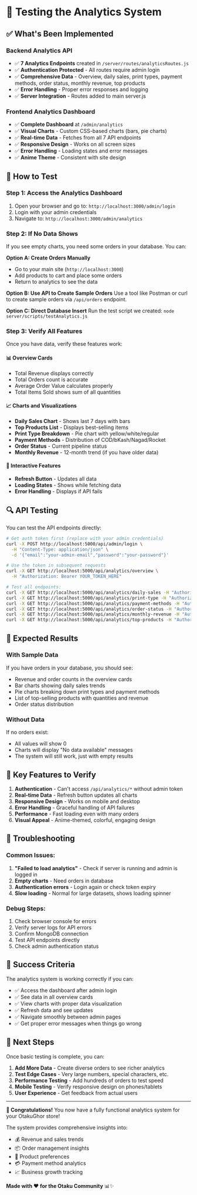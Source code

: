 # 🧪 Testing the Analytics System

## ✅ What's Been Implemented

### Backend Analytics API
- ✅ **7 Analytics Endpoints** created in `/server/routes/analyticsRoutes.js`
- ✅ **Authentication Protected** - All routes require admin login
- ✅ **Comprehensive Data** - Overview, daily sales, print types, payment methods, order status, monthly revenue, top products
- ✅ **Error Handling** - Proper error responses and logging
- ✅ **Server Integration** - Routes added to main server.js

### Frontend Analytics Dashboard
- ✅ **Complete Dashboard** at `/admin/analytics`
- ✅ **Visual Charts** - Custom CSS-based charts (bars, pie charts)
- ✅ **Real-time Data** - Fetches from all 7 API endpoints
- ✅ **Responsive Design** - Works on all screen sizes
- ✅ **Error Handling** - Loading states and error messages
- ✅ **Anime Theme** - Consistent with site design

## 🚀 How to Test

### Step 1: Access the Analytics Dashboard
1. Open your browser and go to: `http://localhost:3000/admin/login`
2. Login with your admin credentials
3. Navigate to: `http://localhost:3000/admin/analytics`

### Step 2: If No Data Shows
If you see empty charts, you need some orders in your database. You can:

**Option A: Create Orders Manually**
- Go to your main site (`http://localhost:3000`)
- Add products to cart and place some orders
- Return to analytics to see the data

**Option B: Use API to Create Sample Orders**
Use a tool like Postman or curl to create sample orders via `/api/orders` endpoint.

**Option C: Direct Database Insert**
Run the test script we created: `node server/scripts/testAnalytics.js`

### Step 3: Verify All Features
Once you have data, verify these features work:

#### 📊 Overview Cards
- Total Revenue displays correctly
- Total Orders count is accurate
- Average Order Value calculates properly
- Total Items Sold shows sum of all quantities

#### 📈 Charts and Visualizations
- **Daily Sales Chart** - Shows last 7 days with bars
- **Top Products List** - Displays best-selling items
- **Print Type Breakdown** - Pie chart with yellow/white/regular
- **Payment Methods** - Distribution of COD/bKash/Nagad/Rocket
- **Order Status** - Current pipeline status
- **Monthly Revenue** - 12-month trend (if you have older data)

#### 🔄 Interactive Features
- **Refresh Button** - Updates all data
- **Loading States** - Shows while fetching data
- **Error Handling** - Displays if API fails

## 🔍 API Testing

You can test the API endpoints directly:

```bash
# Get auth token first (replace with your admin credentials)
curl -X POST http://localhost:5000/api/admin/login \
  -H "Content-Type: application/json" \
  -d '{"email":"your-admin-email","password":"your-password"}'

# Use the token in subsequent requests
curl -X GET http://localhost:5000/api/analytics/overview \
  -H "Authorization: Bearer YOUR_TOKEN_HERE"

# Test all endpoints:
curl -X GET http://localhost:5000/api/analytics/daily-sales -H "Authorization: Bearer YOUR_TOKEN"
curl -X GET http://localhost:5000/api/analytics/print-type -H "Authorization: Bearer YOUR_TOKEN"
curl -X GET http://localhost:5000/api/analytics/payment-methods -H "Authorization: Bearer YOUR_TOKEN"
curl -X GET http://localhost:5000/api/analytics/order-status -H "Authorization: Bearer YOUR_TOKEN"
curl -X GET http://localhost:5000/api/analytics/monthly-revenue -H "Authorization: Bearer YOUR_TOKEN"
curl -X GET http://localhost:5000/api/analytics/top-products -H "Authorization: Bearer YOUR_TOKEN"
```

## 📱 Expected Results

### With Sample Data
If you have orders in your database, you should see:
- Revenue and order counts in the overview cards
- Bar charts showing daily sales trends
- Pie charts breaking down print types and payment methods
- List of top-selling products with quantities and revenue
- Order status distribution

### Without Data
If no orders exist:
- All values will show 0
- Charts will display "No data available" messages
- The system will still work, just with empty results

## 🎯 Key Features to Verify

1. **Authentication** - Can't access `/api/analytics/*` without admin token
2. **Real-time Data** - Refresh button updates all charts
3. **Responsive Design** - Works on mobile and desktop
4. **Error Handling** - Graceful handling of API failures
5. **Performance** - Fast loading even with many orders
6. **Visual Appeal** - Anime-themed, colorful, engaging design

## 🐛 Troubleshooting

### Common Issues:
1. **"Failed to load analytics"** - Check if server is running and admin is logged in
2. **Empty charts** - Need orders in database
3. **Authentication errors** - Login again or check token expiry
4. **Slow loading** - Normal for large datasets, shows loading spinner

### Debug Steps:
1. Check browser console for errors
2. Verify server logs for API errors
3. Confirm MongoDB connection
4. Test API endpoints directly
5. Check admin authentication status

## 🎉 Success Criteria

The analytics system is working correctly if you can:
- ✅ Access the dashboard after admin login
- ✅ See data in all overview cards
- ✅ View charts with proper data visualization
- ✅ Refresh data and see updates
- ✅ Navigate smoothly between admin pages
- ✅ Get proper error messages when things go wrong

## 🚀 Next Steps

Once basic testing is complete, you can:
1. **Add More Data** - Create diverse orders to see richer analytics
2. **Test Edge Cases** - Very large numbers, special characters, etc.
3. **Performance Testing** - Add hundreds of orders to test speed
4. **Mobile Testing** - Verify responsive design on phones/tablets
5. **User Experience** - Get feedback from actual users

---

**🎊 Congratulations!** 
You now have a fully functional analytics system for your OtakuGhor store! 

The system provides comprehensive insights into:
- 💰 Revenue and sales trends
- 📦 Order management insights  
- 🎨 Product preferences
- 💳 Payment method analytics
- 📈 Business growth tracking

**Made with ❤️ for the Otaku Community** 📊✨
